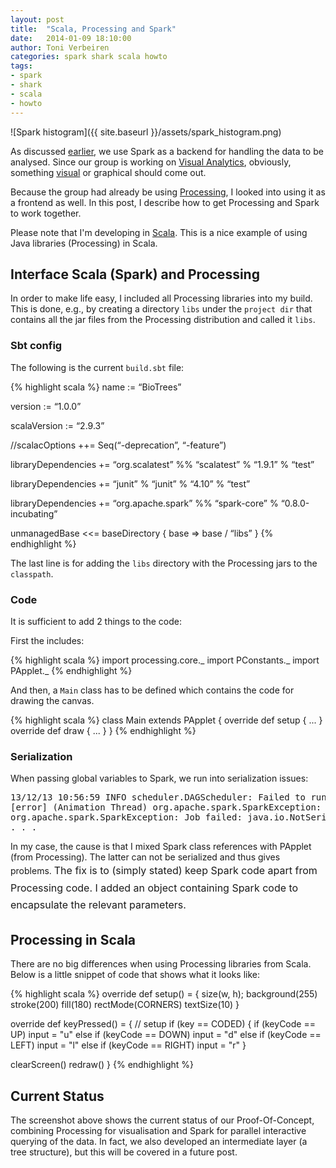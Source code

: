 ```yaml
---
layout: post
title:  "Scala, Processing and Spark"
date:   2014-01-09 18:10:00
author: Toni Verbeiren
categories: spark shark scala howto
tags:
- spark
- shark
- scala
- howto
---
```

![Spark histogram]({{ site.baseurl }}/assets/spark_histogram.png)

As discussed [earlier](/2014/01/spark-for-genomic-data), we use Spark as a backend for handling the data to be analysed. Since our group is working on [Visual Analytics](http://en.wikipedia.org/wiki/Visual_analytics), obviously, something [visual](http://www.slideshare.net/jandot/visual-analytics-in-omics-why-what-how) or graphical should come out.

Because the group had already be using [Processing](http://processing.org/), I looked into using it as a frontend as well. In this post, I describe how to get Processing and Spark to work together.

Please note that I'm developing in [Scala](http://scala-lang.org/). This is a nice example of using Java libraries (Processing) in Scala.


## Interface Scala (Spark) and Processing
In order to make life easy, I included all Processing libraries into my build. This is done, e.g., by creating a directory `libs` under the `project dir` that contains all the jar files from the Processing distribution and called it `libs`.

### Sbt config
The following is the current `build.sbt` file:

{% highlight scala %}
name := “BioTrees”

version := “1.0.0”

scalaVersion := “2.9.3”

//scalacOptions ++= Seq(“-deprecation”, “-feature”)

libraryDependencies += “org.scalatest” %% “scalatest” % “1.9.1” % “test”

libraryDependencies += “junit” % “junit” % “4.10” % “test”

libraryDependencies += “org.apache.spark” %% “spark-core” % “0.8.0-incubating”

unmanagedBase &lt;&lt;= baseDirectory { base =&gt; base / “libs” }
{% endhighlight %}

The last line is for adding the `libs` directory with the Processing jars to the `classpath`.

### Code
It is sufficient to add 2 things to the code:

First the includes:

{% highlight scala %}
import processing.core._
import PConstants._
import PApplet._
{% endhighlight %}

And then, a `Main` class has to be defined which contains the code for drawing the canvas.

{% highlight scala %}
class Main extends PApplet {
  override def setup {
   ...
  }
  override def draw {
   ...
  }
}
{% endhighlight %}

### Serialization
When passing global variables to Spark, we run into serialization issues:

<pre>13/12/13 10:56:59 INFO scheduler.DAGScheduler: Failed to run reduce at biotree.scala:109
[error] (Animation Thread) org.apache.spark.SparkException: Job failed: java.io.NotSerializableException: processing.core.PApplet$InternalEventQueue
org.apache.spark.SparkException: Job failed: java.io.NotSerializableException: processing.core.PApplet$InternalEventQueue
. . .</pre>

In my case, the cause is that I mixed Spark class references with PApplet (from Processing). The latter can not be serialized and thus gives problems. </span><span style="line-height: 1.714285714; font-size: 1rem;">The fix is to (simply stated) keep Spark code apart from Processing code. I added an object containing Spark code to encapsulate the relevant parameters.

## Processing in Scala
There are no big differences when using Processing libraries from Scala. Below is a little snippet of code that shows what it looks like:

{% highlight scala %}
override def setup() = {
  size(w, h);
  background(255)
  stroke(200)
  fill(180)
  rectMode(CORNERS)
  textSize(10)
}

override def keyPressed() = {
  // setup
  if (key == CODED) {
    if (keyCode == UP) input = "u"
    else if (keyCode == DOWN) input = "d"
    else if (keyCode == LEFT) input = "l"
    else if (keyCode == RIGHT) input = "r"
  }

  clearScreen()
  redraw()
}
{% endhighlight %}

## Current Status
The screenshot above shows the current status of our Proof-Of-Concept, combining Processing for visualisation and Spark for parallel interactive querying of the data. In fact, we also developed an intermediate layer (a tree structure), but this will be covered in a future post.
